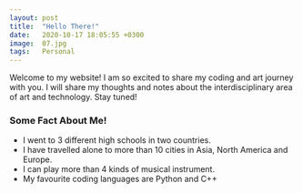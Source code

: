 ```yaml
---
layout: post
title:  "Hello There!"
date:   2020-10-17 18:05:55 +0300
image:  07.jpg
tags:   Personal
---
```



Welcome to my website! I am so excited to share my coding and art journey with you. I will share my thoughts and notes about the interdisciplinary area of art and technology. Stay tuned!

### Some Fact About Me!

*  I went to 3 different high schools in two countries.
*  I have travelled alone to more than 10 cities in Asia, North America and Europe.
*  I can play more than 4 kinds of musical instrument.
*  My favourite coding languages are Python and C++